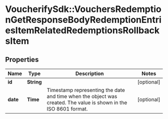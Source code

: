 # VoucherifySdk::VouchersRedemptionGetResponseBodyRedemptionEntriesItemRelatedRedemptionsRollbacksItem

## Properties

| Name | Type | Description | Notes |
| ---- | ---- | ----------- | ----- |
| **id** | **String** |  | [optional] |
| **date** | **Time** | Timestamp representing the date and time when the object was created. The value is shown in the ISO 8601 format. | [optional] |

